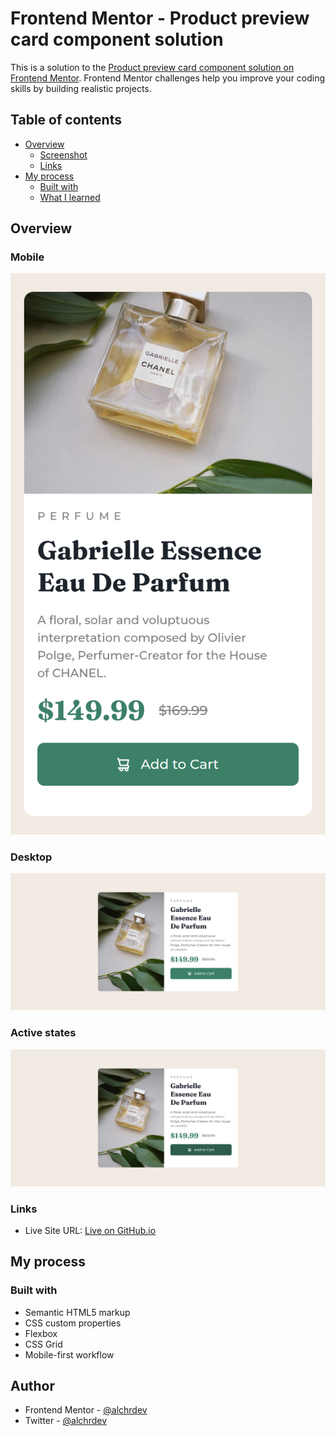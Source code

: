 # Frontend Mentor - Product preview card component solution

This is a solution to the [Product preview card component solution on Frontend Mentor](https://www.frontendmentor.io/challenges/product-preview-card-component-GO7UmttRfa). Frontend Mentor challenges help you improve your coding skills by building realistic projects.

## Table of contents

- [Overview](#overview)
  - [Screenshot](#screenshot)
  - [Links](#links)
- [My process](#my-process)
  - [Built with](#built-with)
  - [What I learned](#what-i-learned)

## Overview

### Mobile

![Mobile View](./assets/images/product-preview-mobile.png)

### Desktop

![Desktop View](./assets/images/product-preview-desktop.png)

### Active states

![Desktop - Active States](./assets/images/product-preview-desktop-states.png)

### Links

- Live Site URL: [Live on GitHub.io](https://alchrdev.github.io/product-preview-card-component/)

## My process

### Built with

- Semantic HTML5 markup
- CSS custom properties
- Flexbox
- CSS Grid
- Mobile-first workflow

## Author

- Frontend Mentor - [@alchrdev](https://www.frontendmentor.io/profile/alchrdev)
- Twitter - [@alchrdev](https://www.twitter.com/alchrdev)
